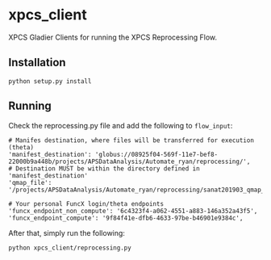 # xpcs_client

XPCS Gladier Clients for running the XPCS Reprocessing Flow.

## Installation

    python setup.py install
    
## Running 

Check the reprocessing.py file and add the following to `flow_input`:

    # Manifes destination, where files will be transferred for execution (theta)
    'manifest_destination': 'globus://08925f04-569f-11e7-bef8-22000b9a448b/projects/APSDataAnalysis/Automate_ryan/reprocessing/',
    # Destination MUST be within the directory defined in 'manifest_destination'
    'qmap_file': '/projects/APSDataAnalysis/Automate_ryan/reprocessing/sanat201903_qmap_S270_D54_lin.h5',
    
    # Your personal FuncX login/theta endpoints
    'funcx_endpoint_non_compute': '6c4323f4-a062-4551-a883-146a352a43f5',
    'funcx_endpoint_compute': '9f84f41e-dfb6-4633-97be-b46901e9384c',
    
After that, simply run the following:

    python xpcs_client/reprocessing.py
    
 